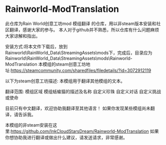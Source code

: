 # Rainworld-ModTranslation
此仓库为Rain World创意工坊mod 模组翻译 的仓库，用以非steam版本安装和社区翻译，感谢大家的参与。
本人对于github并不熟悉，所以仓库有什么问题麻烦大家谅解和指出。

安装方式:将本文件下载后，放到Rainworld\RainWorld_Data\StreamingAssets\mods下，完成后，目录应为Rainworld\RainWorld_Data\StreamingAssets\mods\Rainworld-ModTranslation
本模组的steam创意工坊地址:https://steamcommunity.com/sharedfiles/filedetails/?id=3072912119

以下为steam创意工坊描述:
本模组用于翻译其他模组的文本。

翻译范围:
模组区域
模组蛞蝓猫的描述及名称
自定义珍珠
自定义对话
自定义挑战或使命

目前只有中文翻译，欢迎协助我翻译至其他语言！
如果你发现某些模组尚未翻译，请告诉我。

本模组的非steam安装在这里:https://github.com/InkCloudStarsDream/Rainworld-ModTranslation
如果你想协助我进行翻译或做出什么建议，请发送请求，非常感谢。
